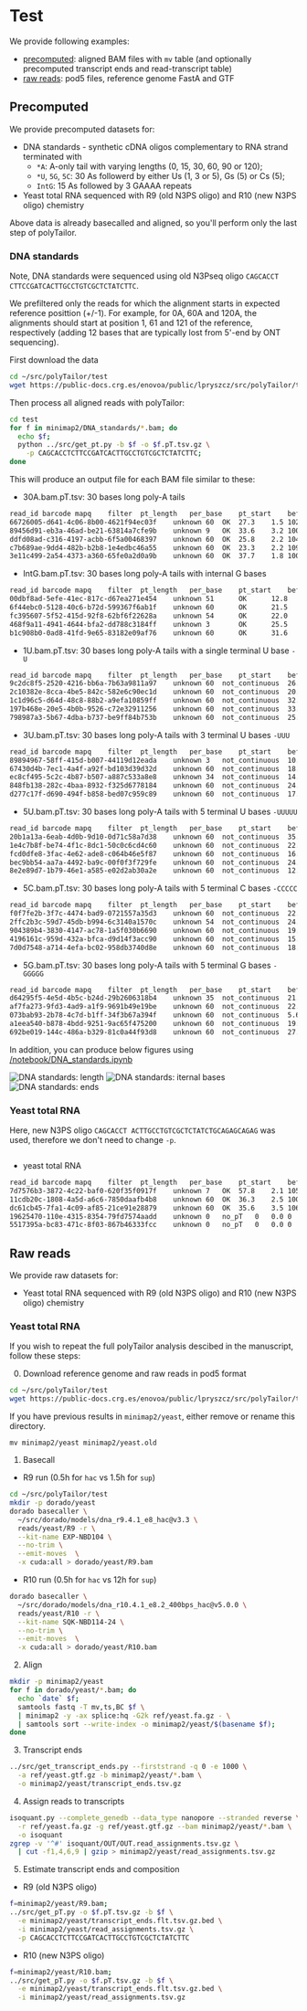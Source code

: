 # Test

We provide following examples:
- [precomputed](#precomputed): aligned BAM files with `mv` table
  (and optionally precomputed transcript ends and read-transcript table)
- [raw reads](#raw-reads): pod5 files, reference genome FastA and GTF

## Precomputed

We provide precomputed datasets for: 
- DNA standards - synthetic cDNA oligos complementary to RNA strand terminated with
  - `*A`: A-only tail with varying lengths (0, 15, 30, 60, 90 or 120);  
  - `*U`, `5G`, `5C`: 30 As followerd by either Us (1, 3 or 5), Gs (5) or Cs (5); 
  - `IntG`: 15 As followed by 3 GAAAA repeats
- Yeast total RNA sequenced with R9 (old N3PS oligo) and R10 (new N3PS oligo) chemistry

Above data is already basecalled and aligned,
so you'll perform only the last step of polyTailor. 


### DNA standards

Note, DNA standards were sequenced using old N3Pseq oligo `CAGCACCT CTTCCGATCACTTGCCTGTCGCTCTATCTTC`. 

We prefiltered only the reads for which
the alignment starts in expected reference posittion (+/-1).
For example, for 0A, 60A and 120A,
the alignments should start at position
1, 61 and 121 of the reference, respectively 
(adding 12 bases that are typically lost from 5'-end by ONT sequencing). 

First download the data

```bash
cd ~/src/polyTailor/test
wget https://public-docs.crg.es/enovoa/public/lpryszcz/src/polyTailor/test/{ref,minimap2} -q --show-progress -r -c -nc -np -nH --cut-dirs=6 --reject="index.html*"
```

Then process all aligned reads with polyTailor:
```bash
cd test
for f in minimap2/DNA_standards/*.bam; do
  echo $f;
  python ../src/get_pt.py -b $f -o $f.pT.tsv.gz \
    -p CAGCACCTCTTCCGATCACTTGCCTGTCGCTCTATCTTC;
done
```

This will produce an output file for each BAM file 
similar to these:

- 30A.bam.pT.tsv: 30 bases long poly-A tails
```bash
read_id	barcode	mapq	filter	pt_length	per_base	pt_start	before_pt	pt_seq
66726005-d641-4c06-8b00-4621f94ec03f	unknown	60	OK	27.3	1.5	102	CTCTATCTTC	TTTTTTTTTTTTTTTTTTT
89456d91-eb3a-46ad-be21-63814a7cfe9b	unknown	9	OK	33.6	3.2	100	CTCTATCTTC	TTTTTTTTTTTTTTTTTTTTTTTTTTTTTTTTTTTTTT
ddfd08ad-c316-4197-acbb-6f5a00468397	unknown	60	OK	25.8	2.2	104	CTCTATCTTC	TTTTTTTTTTTTTTTTTTTTTTTTT
c7b689ae-9dd4-482b-b2b8-1e4edbc46a55	unknown	60	OK	23.3	2.2	109	CTCTATCTTC	TTTTTTTTTTTTTTTTTTTTTTTTTTTTTT
3e11c499-2a54-4373-a360-65fe0a2d0a9b	unknown	60	OK	37.7	1.8	100	CTCTATCTTC	TTTTTTTTTTTTTTTTTTTTTTTTTTTTTTTTTTT
```

- IntG.bam.pT.tsv: 30 bases long poly-A tails with internal G bases
```bash
read_id	barcode	mapq	filter	pt_length	per_base	pt_start	before_pt	pt_seq
00dbf8ad-5efe-41ec-817c-d67ea271e454    unknown 51      OK      12.8    5.0     106     CTCTATCTTC      TTTTCTTTTCTTTTCTTTTTTTTTTTT
6f44ebc0-5128-40c6-b72d-599367f6ab1f    unknown 60      OK      21.5    2.3     104     CTCTATCTTC      TTTTCTTTTCTTTTCTTTTTTTTTT
fc395607-5f52-415d-92f8-62bf6f22628a    unknown 54      OK      22.0    2.4     109     CTCTATCTTC      TTTTCTTTTCTTTTCTTTTTTT
468f9a11-4941-4644-bfa2-dd788c3184ff    unknown 3       OK      25.5    2.2     108     CTCTATCTTC      TTTTCTTTTCTTTTCTTTTTTT
b1c908b0-0ad8-41fd-9e65-83182e09af76    unknown 60      OK      31.6    2.2     100     CTCTATCTTC      TTTTCTTTTCTTTTCTTTTTTTTTTTT
```

- 1U.bam.pT.tsv: 30 bases long poly-A tails with a single terminal U base `-U`
```bash
read_id	barcode	mapq	filter	pt_length	per_base	pt_start	before_pt	pt_seq
9c2dc8f5-2520-4216-bb6a-7b63a9811a97	unknown	60	not_continuous	26.6	2.2	105	TCTATCTTCA	TTTTTT
2c10382e-8cca-4be5-842c-582e6c90ec1d	unknown	60	not_continuous	20.3	2.0	104	TATATCTTCA	TTTTTTT
1c1d96c5-d64d-48c8-88b2-a9efa10859ff	unknown	60	not_continuous	32.3	1.8	105	TCTATCTTCA	TTTTTTTTTTTTTTTTTTTTTTT
197b468e-20e5-4b0b-9526-c72e32911256	unknown	60	not_continuous	33.3	2.1	100	TCTATCTTCA	TTTTTTTTTTTTTTTT
798987a3-5b67-4dba-b737-be9ff84b753b	unknown	60	not_continuous	25.8	2.3	104	TCTATCTTCA	TTTTTTTTTTT
```

- 3U.bam.pT.tsv: 30 bases long poly-A tails with 3 terminal U bases `-UUU`
```bash
read_id	barcode	mapq	filter	pt_length	per_base	pt_start	before_pt	pt_seq
89894967-58ff-415d-b007-44119d12eada	unknown	3	not_continuous	10.5	3.3	107	ATCTTAGAAA	TTTTTTTTTTTTTTTTTTTTT
67430d4b-7ec1-4a4f-a92f-bd103d39d32d	unknown	60	not_continuous	18.9	2.4	108	TATCTTCAAA	TTTTT
ec8cf495-5c2c-4b87-b507-a887c533a8e8	unknown	34	not_continuous	14.6	2.9	105	TATCTTCAAA	TTTTTTTTTTTTTTTTTTTT
848fb138-282c-4baa-8932-f325d6778184	unknown	60	not_continuous	24.9	1.9	105	TATCTTCAAA	TTTTTTTTTTTTTTTTTTTTTTTTTTTTT
d277c17f-d690-494f-b858-bed07c959c89	unknown	60	not_continuous	17.6	2.6	111	TATCTTCAAA	TTTTTTTTTTTTTTTTTTTTTTT
```

- 5U.bam.pT.tsv: 30 bases long poly-A tails with 5 terminal U bases `-UUUUU`
```bash
read_id	barcode	mapq	filter	pt_length	per_base	pt_start	before_pt	pt_seq
20b1a13a-6eab-4d0b-9d10-0d71c58a7d38	unknown	60	not_continuous	35.9	1.9	111	TCTTCAAAAA	TTTTTTTTTTTTTTTTTTTTTTTTTT
1e4c7b8f-be74-4f1c-8dc1-50c0c6cd4c60	unknown	60	not_continuous	22.1	2.1	109	ATCTTCAAAA	TTTTTTTTTTTTTT
fcd0dfe8-3fac-4e62-ade8-c064b46e5f87	unknown	60	not_continuous	16.9	2.3	111	TCTTCAAAAA	TTTTTTTTTTTTTTTTT
bec9bb54-aa7a-4492-ba9c-00f0f3f729fe	unknown	60	not_continuous	24.1	2.5	113	TCTTCAAAAA	TTTTTTTTTTTTTTT
8e2e89d7-1b79-46e1-a585-e02d2ab30a2e	unknown	60	not_continuous	12.3	3.6	106	TCTTCAAAAA	TTTTTTTTTTTTTTTTTTTTTT
```

- 5C.bam.pT.tsv: 30 bases long poly-A tails with 5 terminal C bases `-CCCCC`
```bash
read_id	barcode	mapq	filter	pt_length	per_base	pt_start	before_pt	pt_seq
f0f7fe2b-3f7c-4474-bad9-0721557a35d3	unknown	60	not_continuous	22.0	1.9	110	TCTTCGGGGG	TTTTTTTTTT
2ffc2b3c-59d7-45db-b994-6c3140a1570c	unknown	54	not_continuous	24.0	1.7	111	TGTTCGGGGG	TTTTTTTTTTTTTTTTTTTTTT
904389b4-3830-4147-ac78-1a5f030b6690	unknown	60	not_continuous	19.1	2.2	108	TCTTCGGGGG	TTTTTTTTTTTTTTTTTTT
4196161c-959d-432a-bfca-d9d14f3acc90	unknown	60	not_continuous	15.6	2.5	110	TCTTCGGGGG	TTTTTTTTTTTTTTTTTTTTT
7d0d7548-a714-4efa-bc02-958db3740d8e	unknown	60	not_continuous	18.1	2.4	108	TCTTCGGGGG	TTTTTTTTTTTTTTTTTTTTT
```

- 5G.bam.pT.tsv: 30 bases long poly-A tails with 5 terminal G bases `-GGGGG`
```bash
read_id	barcode	mapq	filter	pt_length	per_base	pt_start	before_pt	pt_seq
d64295f5-4e5d-4b5c-b24d-29b2606318b4	unknown	35	not_continuous	21.1	1.6	122	TGCCCCCCCC	TTTTTTT
af7fa273-9fd3-4ad9-a1f9-9691b49e19be	unknown	60	not_continuous	22.9	2.1	110	TCTTCCCCCC	TTTTTTT
073bab93-2b78-4c7d-b1ff-34f3b67a394f	unknown	60	not_continuous	5.6	3.7	105	TCTTCCCCCC	TTTTTTTT
a1eea540-b878-4bdd-9251-9ac65f475200	unknown	60	not_continuous	19.0	2.6	107	CTTCCCCCCC	TTTTTTT
692be019-144c-486a-b329-81c0a44f93d8	unknown	60	not_continuous	27.5	2.5	101	ATCTTCCCCC	TTTTTTTTT
```

In addition, you can produce below figures using
[/notebook/DNA_standards.ipynb](/notebook/DNA_standards.ipynb)

![DNA standards: length](/notebook/DNA_standards.length.png "DNA standards: length")
![DNA standards: iternal bases](/notebook/DNA_standards.iternal.png "DNA standards: iternal bases")
![DNA standards: ends](/notebook/DNA_standards.ends.png "DNA standards: ends")

### Yeast total RNA

Here, new N3PS oligo `CAGCACCT ACTTGCCTGTCGCTCTATCTGCAGAGCAGAG` was used,
therefore we don't need to change `-p`.

```bash

```

- yeast total RNA
```bash
read_id	barcode	mapq	filter	pt_length	per_base	pt_start	before_pt	pt_seq	transcript_end	distance	comment
7d7576b3-3872-4c22-baf0-620f35f0917f	unknown	7	OK	57.8	2.1	105	CCAGAGCAAG	TTTT
11cdb20c-1808-4a5d-a6c6-7850daafb4b8	unknown	60	OK	36.3	2.5	100	CAGAGCAGAG	TTTTTTTTTTTTTTTTTT	GDH3|1|protein_coding	17
dc61cb45-7fa1-4c09-af85-21ce91e28879	unknown	60	OK	35.6	3.5	106	CAGAGCAGAG	TTTTTTTTTTTTTTTTTTT	GDH3|1|protein_coding	18
19625470-110e-4315-8354-79fd7574aadd	unknown	0	no_pT	0	0.0	0	RDN25-1|2|rRNA	1	
5517395a-bc83-471c-8f03-867b46333fcc	unknown	0	no_pT	0	0.0	0	RDN25-1|2|rRNA	1	
```


## Raw reads

We provide raw datasets for: 
- Yeast total RNA sequenced with R9 (old N3PS oligo) and R10 (new N3PS oligo) chemistry

### Yeast total RNA

If you wish to repeat the full polyTailor analysis descibed in the manuscript,
follow these steps: 

0. Download reference genome and raw reads in pod5 format

```bash
cd ~/src/polyTailor/test
wget https://public-docs.crg.es/enovoa/public/lpryszcz/src/polyTailor/test/{ref,reads} -q --show-progress -r -c -nc -np -nH --cut-dirs=6 --reject="index.html*"
```

If you have previous results in `minimap2/yeast`,
either remove or rename this directory.

```
mv minimap2/yeast minimap2/yeast.old
```


1. Basecall


- R9 run (0.5h for `hac` vs 1.5h for `sup`)

```bash
cd ~/src/polyTailor/test
mkdir -p dorado/yeast
dorado basecaller \
  ~/src/dorado/models/dna_r9.4.1_e8_hac@v3.3 \
  reads/yeast/R9 -r \
  --kit-name EXP-NBD104 \
  --no-trim \
  --emit-moves  \
  -x cuda:all > dorado/yeast/R9.bam
```

- R10 run (0.5h for `hac` vs 12h for `sup`)

```bash
dorado basecaller \ 
  ~/src/dorado/models/dna_r10.4.1_e8.2_400bps_hac@v5.0.0 \
  reads/yeast/R10 -r \
  --kit-name SQK-NBD114-24 \
  --no-trim \
  --emit-moves  \
  -x cuda:all > dorado/yeast/R10.bam
```

2. Align

```bash
mkdir -p minimap2/yeast
for f in dorado/yeast/*.bam; do
  echo `date` $f; 
  samtools fastq -T mv,ts,BC $f \
  | minimap2 -y -ax splice:hq -G2k ref/yeast.fa.gz - \
  | samtools sort --write-index -o minimap2/yeast/$(basename $f);
done
```

3. Transcript ends

```bash
../src/get_transcript_ends.py --firststrand -q 0 -e 1000 \
  -a ref/yeast.gtf.gz -b minimap2/yeast/*.bam \
  -o minimap2/yeast/transcript_ends.tsv.gz 
```

4. Assign reads to transcripts

```bash
isoquant.py --complete_genedb --data_type nanopore --stranded reverse \
  -r ref/yeast.fa.gz -g ref/yeast.gtf.gz --bam minimap2/yeast/*.bam \
  -o isoquant
zgrep -v '^#' isoquant/OUT/OUT.read_assignments.tsv.gz \
  | cut -f1,4,6,9 | gzip > minimap2/yeast/read_assignments.tsv.gz
```

5. Estimate transcript ends and composition

- R9 (old N3PS oligo)

```bash
f=minimap2/yeast/R9.bam; 
../src/get_pT.py -o $f.pT.tsv.gz -b $f \
  -e minimap2/yeast/transcript_ends.flt.tsv.gz.bed \
  -i minimap2/yeast/read_assignments.tsv.gz \
  -p CAGCACCTCTTCCGATCACTTGCCTGTCGCTCTATCTTC
```

- R10 (new N3PS oligo)

```bash
f=minimap2/yeast/R10.bam; 
../src/get_pT.py -o $f.pT.tsv.gz -b $f \
  -e minimap2/yeast/transcript_ends.flt.tsv.gz.bed \
  -i minimap2/yeast/read_assignments.tsv.gz
```




